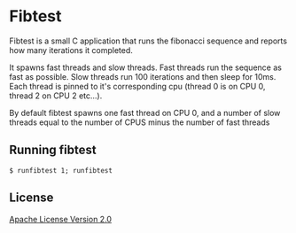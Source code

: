 # Fibtest
Fibtest is a small C application that runs the fibonacci sequence and reports
how many iterations it completed.

It spawns fast threads and slow threads.  Fast threads run the sequence as fast
as possible.  Slow threads run 100 iterations and then sleep for 10ms.  Each
thread is pinned to it's corresponding cpu (thread 0 is on CPU 0, thread 2 on
CPU 2 etc...).

By default fibtest spawns one fast thread on CPU 0, and a number of slow threads equal
to the number of CPUS minus the number of fast threads

## Running fibtest
```
$ runfibtest 1; runfibtest
```

## License

[Apache License Version 2.0](https://github.com/indeedeng/throttletest/blob/master/LICENSE)
